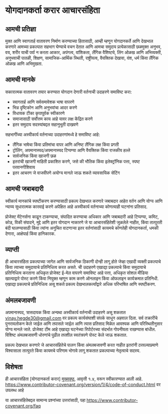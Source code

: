 # योगदानकर्ता करार आचारसंहिता

## आमची प्रतिज्ञा

मुक्त आणि स्वागतार्ह वातावरण निर्माण करण्याच्या हितासाठी, आम्ही म्हणून
योगदानकर्ते आणि देखभाल करणारे आमच्या प्रकल्पात सहभाग घेण्याचे वचन देतात आणि
आमचा समुदाय प्रत्येकासाठी छळमुक्त अनुभव, वय, शरीर याची पर्वा न करता
आकार, अपंगत्व, वांशिकता, लैंगिक वैशिष्ट्ये, लिंग ओळख आणि अभिव्यक्ती,
अनुभवाची पातळी, शिक्षण, सामाजिक-आर्थिक स्थिती, राष्ट्रीयत्व, वैयक्तिक
देखावा, वंश, धर्म किंवा लैंगिक ओळख आणि अभिमुखता.

## आमची मानके

सकारात्मक वातावरण तयार करण्यात योगदान देणारी वर्तनाची उदाहरणे
समाविष्ट करा:

* स्वागतार्ह आणि सर्वसमावेशक भाषा वापरणे
* भिन्न दृष्टिकोन आणि अनुभवांचा आदर करणे
* विधायक टीका कृपापूर्वक स्वीकारणे
* समाजासाठी सर्वोत्तम काय आहे यावर लक्ष केंद्रित करणे
* इतर समुदाय सदस्यांबद्दल सहानुभूती दाखवणे

सहभागींच्या अस्वीकार्य वर्तनाच्या उदाहरणांमध्ये हे समाविष्ट आहे:

* लैंगिक भाषेचा किंवा प्रतिमांचा वापर आणि अनिष्ट लैंगिक लक्ष किंवा
 प्रगती
* ट्रोलिंग, अपमानास्पद/अपमानास्पद टिप्पण्या आणि वैयक्तिक किंवा राजकीय हल्ले
* सार्वजनिक किंवा खाजगी छळ
* इतरांची खाजगी माहिती प्रकाशित करणे, जसे की भौतिक किंवा इलेक्ट्रॉनिक
 पत्ता, स्पष्ट परवानगीशिवाय
* इतर आचरण जे वाजवीपणे अयोग्य मानले जाऊ शकते
 व्यावसायिक सेटिंग

## आमची जबाबदारी

स्वीकार्य मानकांचे स्पष्टीकरण करण्यासाठी प्रकल्प देखभाल करणारे जबाबदार आहेत
वर्तन आणि योग्य आणि न्याय्य सुधारात्मक कारवाई करणे अपेक्षित आहे
अस्वीकार्य वर्तनाच्या कोणत्याही घटनांना प्रतिसाद.

प्रोजेक्ट मेंटेनर्सना काढून टाकण्याचा, संपादित करण्याचा अधिकार आणि जबाबदारी आहे
टिप्पण्या, कमिट, कोड, विकी संपादने, मुद्दे आणि इतर योगदान नाकारणे
जे या आचारसंहितेशी जुळलेले नाहीत, किंवा तात्पुरती बंदी घालण्यासाठी किंवा
त्यांना अनुचित वाटणाऱ्या इतर वर्तनांसाठी कायमचे कोणतेही योगदानकर्ता,
धमकी देणारा, आक्षेपार्ह किंवा हानिकारक.

## व्याप्ती

ही आचारसंहिता प्रकल्पाच्या जागेत आणि सार्वजनिक ठिकाणी दोन्ही लागू होते
जेव्हा एखादी व्यक्ती प्रकल्पाचे किंवा त्याच्या समुदायाचे प्रतिनिधित्व करत असते. ची उदाहरणे
एखाद्या प्रकल्पाचे किंवा समुदायाचे प्रतिनिधित्व करताना अधिकृत प्रोजेक्ट ई-मेल वापरणे समाविष्ट आहे
पत्ता, अधिकृत सोशल मीडिया खात्याद्वारे पोस्ट करणे किंवा नियुक्त म्हणून काम करणे
ऑनलाइन किंवा ऑफलाइन कार्यक्रमात प्रतिनिधी. एखाद्या प्रकल्पाचे प्रतिनिधित्व असू शकते
प्रकल्प देखभालकर्त्यांद्वारे अधिक परिभाषित आणि स्पष्टीकरण.

## अंमलबजावणी

अपमानास्पद, त्रासदायक किंवा अन्यथा अस्वीकार्य वर्तनाची उदाहरणे असू शकतात
vinay.hegde30@gmail.com वर प्रकल्प कार्यसंघाशी संपर्क साधून अहवाल दिला. सर्व
तक्रारींचे पुनरावलोकन केले जाईल आणि तपासले जाईल आणि त्यास प्रतिसाद मिळेल
आवश्यक आणि परिस्थितीनुसार योग्य मानले जाते. प्रोजेक्ट टीम आहे
एखाद्या घटनेच्या रिपोर्टरच्या संदर्भात गोपनीयता राखण्यास बांधील.
विशिष्ट अंमलबजावणी धोरणांचे पुढील तपशील स्वतंत्रपणे पोस्ट केले जाऊ शकतात.

प्रकल्प देखभाल करणारे जे आचारसंहितेचे पालन किंवा अंमलबजावणी करत नाहीत
इतरांनी ठरवल्याप्रमाणे विश्वासाला तात्पुरते किंवा कायमचे परिणाम भोगावे लागू शकतात
प्रकल्पाच्या नेतृत्वाचे सदस्य.

## विशेषता

ही आचारसंहिता [योगदानकर्ता करार] [मुख्यपृष्ठ], आवृत्ती १.४, वरून स्वीकारण्यात आली आहे.
https://www.contributor-covenant.org/version/1/4/code-of-conduct.html वर उपलब्ध आहे

[मुख्यपृष्ठ]: https://www.contributor-covenant.org

या आचारसंहितेबद्दल सामान्य प्रश्नांच्या उत्तरांसाठी, पहा
https://www.contributor-covenant.org/faq